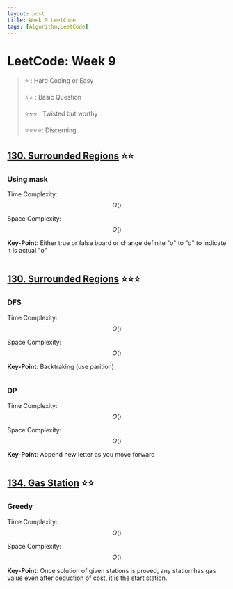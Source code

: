```yaml
---
layout: post
title: Week 9 LeetCode
tags: [Algorithm,LeetCode]
---
```

# LeetCode: Week 9
> :star: : Hard Coding or Easy
>
> :star::star: : Basic Question
>
> :star::star::star: : Twisted but worthy
>
> :star::star::star::star:: Discerning

## [130. Surrounded Regions](https://leetcode.com/problems/surrounded-regions/) :star::star:

### Using mask

Time Complexity: $$O()$$

Space Complexity: $$O()$$

**Key-Point**:  Either true or false board or change definite "o" to "d" to indicate it is actual  "o"


```python

```
## [130. Surrounded Regions](https://leetcode.com/problems/palindrome-partitioning/) :star::star::star:

### DFS

Time Complexity: $$O()$$

Space Complexity: $$O()$$

**Key-Point**:  Backtraking (use parition)


```python

```

### DP

Time Complexity: $$O()$$

Space Complexity: $$O()$$

**Key-Point**:  Append new letter as you move forward


```python

```


## [134. Gas Station](https://leetcode.com/problems/gas-station/) :star::star:

### Greedy

Time Complexity: $$O()$$

Space Complexity: $$O()$$

**Key-Point**:  Once solution of given stations is proved, any station has gas value even after deduction of cost, it is the start station.


```python

```
